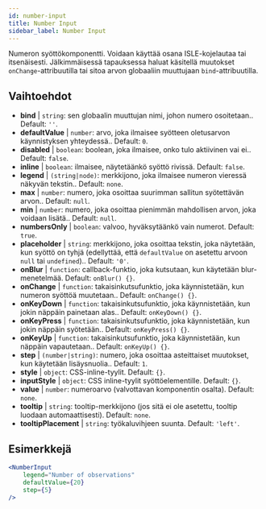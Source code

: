 ```yaml
---
id: number-input
title: Number Input
sidebar_label: Number Input
---
```


Numeron syöttökomponentti. Voidaan käyttää osana ISLE-kojelautaa tai itsenäisesti. Jälkimmäisessä tapauksessa haluat käsitellä muutokset `onChange`-attribuutilla tai sitoa arvon globaaliin muuttujaan `bind`-attribuutilla.

## Vaihtoehdot

* __bind__ | `string`: sen globaalin muuttujan nimi, johon numero osoitetaan.. Default: `''`.
* __defaultValue__ | `number`: arvo, joka ilmaisee syötteen oletusarvon käynnistyksen yhteydessä.. Default: `0`.
* __disabled__ | `boolean`: boolean, joka ilmaisee, onko tulo aktiivinen vai ei.. Default: `false`.
* __inline__ | `boolean`: ilmaisee, näytetäänkö syöttö rivissä. Default: `false`.
* __legend__ | `(string|node)`: merkkijono, joka ilmaisee numeron vieressä näkyvän tekstin.. Default: `none`.
* __max__ | `number`: numero, joka osoittaa suurimman sallitun syötettävän arvon.. Default: `null`.
* __min__ | `number`: numero, joka osoittaa pienimmän mahdollisen arvon, joka voidaan lisätä.. Default: `null`.
* __numbersOnly__ | `boolean`: valvoo, hyväksytäänkö vain numerot. Default: `true`.
* __placeholder__ | `string`: merkkijono, joka osoittaa tekstin, joka näytetään, kun syöttö on tyhjä (edellyttää, että `defaultValue` on asetettu arvoon `null` tai `undefined`).. Default: `'0'`.
* __onBlur__ | `function`: callback-funktio, joka kutsutaan, kun käytetään blur-menetelmää. Default: `onBlur() {}`.
* __onChange__ | `function`: takaisinkutsufunktio, joka käynnistetään, kun numeron syöttöä muutetaan.. Default: `onChange() {}`.
* __onKeyDown__ | `function`: takaisinkutsufunktio, joka käynnistetään, kun jokin näppäin painetaan alas.. Default: `onKeyDown() {}`.
* __onKeyPress__ | `function`: takaisinkutsufunktio, joka käynnistetään, kun jokin näppäin syötetään.. Default: `onKeyPress() {}`.
* __onKeyUp__ | `function`: takaisinkutsufunktio, joka käynnistetään, kun näppäin vapautetaan.. Default: `onKeyUp() {}`.
* __step__ | `(number|string)`: numero, joka osoittaa asteittaiset muutokset, kun käytetään lisäysnuolia.. Default: `1`.
* __style__ | `object`: CSS-inline-tyylit. Default: `{}`.
* __inputStyle__ | `object`: CSS inline-tyylit syöttöelementille. Default: `{}`.
* __value__ | `number`: numeroarvo (valvottavan komponentin osalta). Default: `none`.
* __tooltip__ | `string`: tooltip-merkkijono (jos sitä ei ole asetettu, tooltip luodaan automaattisesti). Default: `none`.
* __tooltipPlacement__ | `string`: työkaluvihjeen suunta. Default: `'left'`.


## Esimerkkejä

```jsx live
<NumberInput
    legend="Number of observations"
    defaultValue={20}
    step={5}
/>
```


